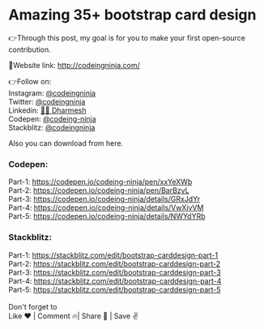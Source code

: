 <h1>Amazing 35+ bootstrap card design</h1>

👉Through this post, my goal is for you to make your first open-source contribution.

🔗Website link: http://codeingninja.com/

👉Follow on:<br>
Instagram: <a href="https://www.instagram.com/codeingninja/" target="_blank">@codeingninja</a><br>
Twitter: <a href="https://twitter.com/codeingninja" target="_blank">@codeingninja</a><br>
Linkedin: <a href="https://www.linkedin.com/in/designer-ds/" target="_blank">🐱‍👤 Dharmesh</a><br>
Codepen: <a href="https://codepen.io/codeing-ninja" target="_blank">@codeing-ninja</a><br>
Stackblitz: <a href="https://stackblitz.com/@codeingninja" target="_blank">@codeingninja</a><br>

Also you can download from here.<br>

<h3>Codepen:</h3>
Part-1: <a href="https://codepen.io/codeing-ninja/pen/xxYeXWb">https://codepen.io/codeing-ninja/pen/xxYeXWb</a><br>
Part-2: <a href="https://codepen.io/codeing-ninja/pen/BarBzyL">https://codepen.io/codeing-ninja/pen/BarBzyL</a><br>
Part-3: <a href="https://codepen.io/codeing-ninja/details/GRxJdYr">https://codepen.io/codeing-ninja/details/GRxJdYr</a><br>
Part-4: <a href="https://codepen.io/codeing-ninja/details/VwXjvVM">https://codepen.io/codeing-ninja/details/VwXjvVM</a><br>
Part-5: <a href="https://codepen.io/codeing-ninja/details/NWYdYRb">https://codepen.io/codeing-ninja/details/NWYdYRb</a><br>

<h3>Stackblitz:</h3>
Part-1: <a href="https://stackblitz.com/edit/bootstrap-carddesign-part-1">https://stackblitz.com/edit/bootstrap-carddesign-part-1</a><br>
Part-2: <a href="https://stackblitz.com/edit/bootstrap-carddesign-part-2">https://stackblitz.com/edit/bootstrap-carddesign-part-2</a><br>
Part-3: <a href="https://stackblitz.com/edit/bootstrap-carddesign-part-3">https://stackblitz.com/edit/bootstrap-carddesign-part-3</a><br>
Part-4: <a href="https://stackblitz.com/edit/bootstrap-carddesign-part-4">https://stackblitz.com/edit/bootstrap-carddesign-part-4</a><br>
Part-5: <a href="https://stackblitz.com/edit/bootstrap-carddesign-part-5">https://stackblitz.com/edit/bootstrap-carddesign-part-5</a><br>
<br>
Don't forget to<br>
Like ❤️ | Comment 🔥| Share 🚀 | Save ✌️

